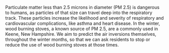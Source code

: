Particulate matter less than 2.5 microns in diameter (PM 2.5) is dangerous to humans, as particles of that size can travel deep into the respiratory track. These particles increase the likelihood and severity of respiratory and cardiovascular complications, like asthma and heart disease. In the winter, wood burning stoves, a known source of PM 2.5, are a commonly used in Keene, New Hampshire. We aim to predict the air inversions themselves, throughout the winter months, so that we can ask residents to stop or reduce the use of wood burning stoves at those times.
